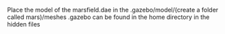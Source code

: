 Place the model of the marsfield.dae in the .gazebo/model/(create a folder called mars)/meshes 
.gazebo can be found in the home directory in the hidden files